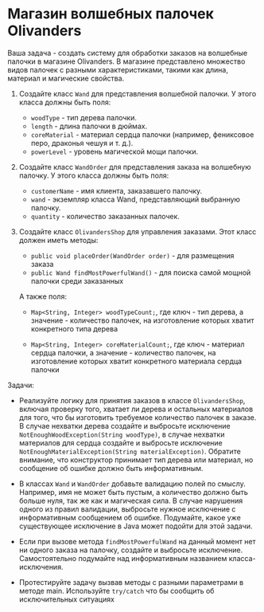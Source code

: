 # Магазин волшебных палочек Olivanders

Ваша задача - создать систему для обработки заказов на волшебные палочки в магазине Olivanders. 
В магазине представлено множество видов палочек с разными характеристиками, такими как длина, материал и магические свойства.

1. Создайте класс `Wand` для представления волшебной палочки. У этого класса должны быть поля:
   * `woodType` - тип дерева палочки.
   * `length` - длина палочки в дюймах.
   * `coreMaterial` - материал сердца палочки (например, фениксовое перо, драконья чешуя и т. д.).
   * `powerLevel` - уровень магической мощи палочки.

2. Создайте класс `WandOrder` для представления заказа на волшебную палочку. У этого класса должны быть поля:
   * `customerName` - имя клиента, заказавшего палочку. 
   * `wand` - экземпляр класса Wand, представляющий выбранную палочку. 
   * `quantity` - количество заказанных палочек.
   
3. Создайте класс `OlivandersShop` для управления заказами. Этот класс должен иметь методы:
   * `public void placeOrder(WandOrder order)` - для размещения заказа
   * `public Wand findMostPowerfulWand()` - для поиска самой мощной палочки среди заказанных
    
    А также поля:
   * `Map<String, Integer> woodTypeCount;`, где ключ - тип дерева, 
   а значение - количество палочек, на изготовление которых хватит конкретного типа дерева
   
   * `Map<String, Integer> coreMaterialCount;`, где ключ - материал сердца палочки,
     а значение - количество палочек, на изготовление которых хватит конкретного материала сердца палочки
   
Задачи:

* Реализуйте логику для принятия заказов в классе `OlivandersShop`, 
включая проверку того, хватает ли дерева и остальных материалов для того, 
что бы изготовить требуемое количество палочек в заказе. 
В случае нехватки дерева создайте и выбросьте исключение 
`NotEnoughWoodException(String woodType)`, в случае нехватки материалов для сердца создайте 
и выбросьте исключение `NotEnoughMaterialException(String materialException)`. 
Обратите внимание, что конструктор принимает тип дерева или материал, но сообщение об ошибке должно быть информативным.


* В классах `Wand` и `WandOrder` добавьте валидацию полей по смыслу.
Например, имя не может быть пустым, а количество должно быть больше нуля, так же как и магическая сила.
В случае нарушения одного из правил валидации, 
выбросьте нужное исключение с информативным сообщением об ошибке. 
Подумайте, какое уже существующее исключение в Java может подойти для этой задачи.


* Если при вызове метода `findMostPowerfulWand` на данный момент нет ни одного заказа на палочку, 
создайте и выбросьте исключение. Самостоятельно подумайте над информативным названием класса-исключения.


* Протестируйте задачу вызвав методы с разными параметрами в методе main. Используйте `try/catch` что бы сообщить об исключительных ситуациях
